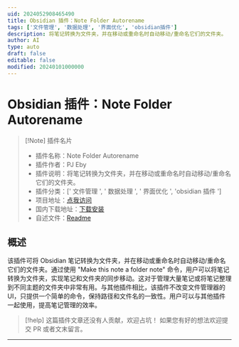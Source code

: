```yaml
---
uid: 2024052908465490
title: Obsidian 插件：Note Folder Autorename
tags: ['文件管理', '数据处理', '界面优化', 'obsidian插件']
description: 将笔记转换为文件夹，并在移动或重命名时自动移动/重命名它们的文件夹。
author: AI
type: auto
draft: false
editable: false
modified: 20240101000000
---
```


# Obsidian 插件：Note Folder Autorename

> [!Note] 插件名片
> - 插件名称：Note Folder Autorename
> - 插件作者：PJ Eby
> - 插件说明：将笔记转换为文件夹，并在移动或重命名时自动移动/重命名它们的文件夹。
> - 插件分类：[' 文件管理 ', ' 数据处理 ', ' 界面优化 ', 'obsidian 插件 ']
> - 项目地址：[点我访问](https://github.com/pjeby/note-folder-autorename)
> - 国内下载地址：[下载安装](https://pkmer.cn/products/plugin/pluginMarket/?note-folder-autorename)
> - 自述文件：[Readme](https://ghproxy.net/https://raw.githubusercontent.com/pjeby/note-folder-autorename/master/README.md)

## 概述

该插件可将 Obsidian 笔记转换为文件夹，并在移动或重命名时自动移动/重命名它们的文件夹。通过使用 "Make this note a folder note" 命令，用户可以将笔记转换为文件夹，实现笔记和文件夹的同步移动。这对于管理大量笔记或将笔记整理到不同主题的文件夹中非常有用。与其他插件相比，该插件不改变文件管理器的 UI，只提供一个简单的命令，保持路径和文件名的一致性。用户可以与其他插件一起使用，提高笔记管理的效率。

> [!help]
> 这篇插件文章还没有人贡献，欢迎占坑！
> 如果您有好的想法欢迎提交 PR 或者文末留言。

---




